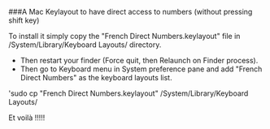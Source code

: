 ###A Mac Keylayout to have direct access to numbers (without pressing shift key)

To install it simply copy the "French Direct Numbers.keylayout" file in /System/Library/Keyboard Layouts/ directory.
- Then restart your finder (Force quit, then Relaunch on Finder process).
- Then go to Keyboard menu in System preference pane and add "French Direct Numbers" as the keyboard layouts list.

'sudo cp "French Direct Numbers.keylayout"  /System/Library/Keyboard Layouts/



Et voilà !!!!!

 
